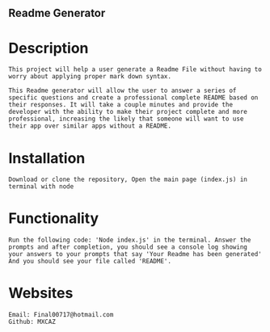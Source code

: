 ## Readme Generator

# Description

    This project will help a user generate a Readme File without having to worry about applying proper mark down syntax.

    This Readme generator will allow the user to answer a series of specific questions and create a professional complete README based on their responses. It will take a couple minutes and provide the developer with the ability to make their project complete and more professional, increasing the likely that someone will want to use their app over similar apps without a README.

# Installation

    Download or clone the repository, Open the main page (index.js) in terminal with node

# Functionality

    Run the following code: 'Node index.js' in the terminal. Answer the prompts and after completion, you should see a console log showing your answers to your prompts that say 'Your Readme has been generated' And you should see your file called 'README'.

# Websites

    Email: Final00717@hotmail.com
    Github: MXCAZ
